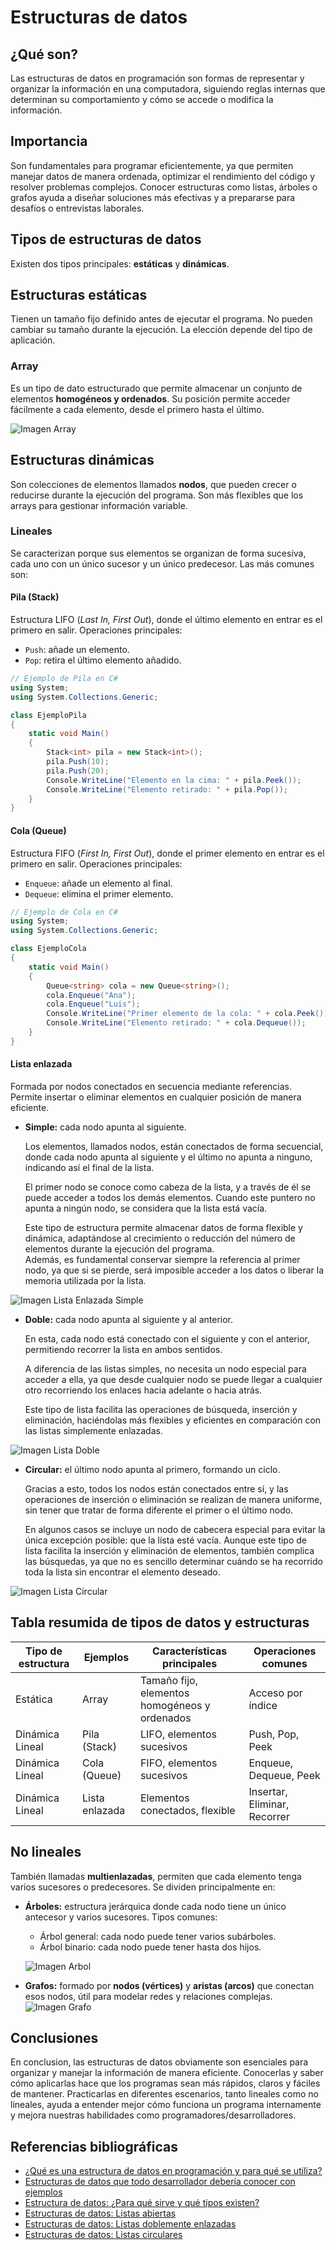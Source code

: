 # Estructuras de datos

## ¿Qué son?
Las estructuras de datos en programación son formas de representar y organizar la información en una computadora, siguiendo reglas internas que determinan su comportamiento y cómo se accede o modifica la información.

## Importancia
Son fundamentales para programar eficientemente, ya que permiten manejar datos de manera ordenada, optimizar el rendimiento del código y resolver problemas complejos. Conocer estructuras como listas, árboles o grafos ayuda a diseñar soluciones más efectivas y a prepararse para desafíos o entrevistas laborales.

## Tipos de estructuras de datos
Existen dos tipos principales: **estáticas** y **dinámicas**.

## Estructuras estáticas
Tienen un tamaño fijo definido antes de ejecutar el programa. No pueden cambiar su tamaño durante la ejecución. La elección depende del tipo de aplicación.

### Array
Es un tipo de dato estructurado que permite almacenar un conjunto de elementos **homogéneos y ordenados**. Su posición permite acceder fácilmente a cada elemento, desde el primero hasta el último.

![Imagen Array](array.jpg)

## Estructuras dinámicas
Son colecciones de elementos llamados **nodos**, que pueden crecer o reducirse durante la ejecución del programa. Son más flexibles que los arrays para gestionar información variable.

### Lineales
Se caracterizan porque sus elementos se organizan de forma sucesiva, cada uno con un único sucesor y un único predecesor. Las más comunes son:

#### **Pila (Stack)**  
  Estructura LIFO (*Last In, First Out*), donde el último elemento en entrar es el primero en salir. Operaciones principales:

  - `Push`: añade un elemento.
  - `Pop`: retira el último elemento añadido.

```csharp
// Ejemplo de Pila en C#
using System;
using System.Collections.Generic;

class EjemploPila
{
    static void Main()
    {
        Stack<int> pila = new Stack<int>();
        pila.Push(10);
        pila.Push(20);
        Console.WriteLine("Elemento en la cima: " + pila.Peek());
        Console.WriteLine("Elemento retirado: " + pila.Pop());
    }
}
```

#### **Cola (Queue)**  
  Estructura FIFO (*First In, First Out*), donde el primer elemento en entrar es el primero en salir. Operaciones principales:

  - `Enqueue`: añade un elemento al final.
  - `Dequeue`: elimina el primer elemento.

```csharp
// Ejemplo de Cola en C#
using System;
using System.Collections.Generic;

class EjemploCola
{
    static void Main()
    {
        Queue<string> cola = new Queue<string>();
        cola.Enqueue("Ana");
        cola.Enqueue("Luis");
        Console.WriteLine("Primer elemento de la cola: " + cola.Peek());
        Console.WriteLine("Elemento retirado: " + cola.Dequeue());
    }
}
```

#### **Lista enlazada**  
  Formada por nodos conectados en secuencia mediante referencias. Permite insertar o eliminar elementos en cualquier posición de manera eficiente.


  - **Simple:** cada nodo apunta al siguiente.

    Los elementos, llamados nodos, están conectados de forma secuencial, donde cada nodo apunta al siguiente y el último no apunta a ninguno, indicando así el final de la lista.

    El primer nodo se conoce como cabeza de la lista, y a través de él se puede acceder a todos los demás elementos. Cuando este puntero no apunta a ningún nodo, se considera que la lista está vacía.

    Este tipo de estructura permite almacenar datos de forma flexible y dinámica, adaptándose al crecimiento o reducción del número de elementos durante la ejecución del programa.   
    Además, es fundamental conservar siempre la referencia al primer nodo, ya que si se pierde, será imposible acceder a los datos o liberar la memoria utilizada por la lista.

  ![Imagen Lista Enlazada Simple](ListaSimple.png)


  - **Doble:** cada nodo apunta al siguiente y al anterior.

    En esta, cada nodo está conectado con el siguiente y con el anterior, permitiendo recorrer la lista en ambos sentidos.  
    
    A diferencia de las listas simples, no necesita un nodo especial para acceder a ella, ya que desde cualquier nodo se puede llegar a cualquier otro recorriendo los enlaces hacia adelante o hacia atrás.  

    Este tipo de lista facilita las operaciones de búsqueda, inserción y eliminación, haciéndolas más flexibles y eficientes en comparación con las listas simplemente enlazadas.

  ![Imagen Lista Doble](Listadoble.png)


  - **Circular:** el último nodo apunta al primero, formando un ciclo.  

    Gracias a esto, todos los nodos están conectados entre sí, y las operaciones de inserción o eliminación se realizan de manera uniforme, sin tener que tratar de forma diferente el primer o el último nodo.

    En algunos casos se incluye un nodo de cabecera especial para evitar la única excepción posible: que la lista esté vacía.
    Aunque este tipo de lista facilita la inserción y eliminación de elementos, también complica las búsquedas, ya que no es sencillo determinar cuándo se ha recorrido toda la lista sin encontrar el elemento deseado.
  
![Imagen Lista Circular](listacircular.png)



## Tabla resumida de tipos de datos y estructuras

| Tipo de estructura | Ejemplos | Características principales | Operaciones comunes |
|-------------------|--------|------------------------|--------|
| Estática          | Array    | Tamaño fijo, elementos homogéneos y ordenados | Acceso por índice |
| Dinámica Lineal    | Pila (Stack) | LIFO, elementos sucesivos | Push, Pop, Peek |
| Dinámica Lineal    | Cola (Queue) | FIFO, elementos sucesivos | Enqueue, Dequeue, Peek |
| Dinámica Lineal    | Lista enlazada | Elementos conectados, flexible | Insertar, Eliminar, Recorrer |

## No lineales
También llamadas **multienlazadas**, permiten que cada elemento tenga varios sucesores o predecesores. Se dividen principalmente en:

- **Árboles:** estructura jerárquica donde cada nodo tiene un único antecesor y varios sucesores. Tipos comunes:
  - Árbol general: cada nodo puede tener varios subárboles.
  - Árbol binario: cada nodo puede tener hasta dos hijos.

  ![Imagen Arbol](Arbol.png)   

- **Grafos:** formado por **nodos (vértices)** y **aristas (arcos)** que conectan esos nodos, útil para modelar redes y relaciones complejas.
  ![Imagen Grafo](Grafo.png)


## Conclusiones
En conclusion, las estructuras de datos obviamente son esenciales para organizar y manejar la información de manera eficiente. Conocerlas y saber cómo aplicarlas hace que los programas sean más rápidos, claros y fáciles de mantener. Practicarlas en diferentes escenarios, tanto lineales como no lineales, ayuda a entender mejor cómo funciona un programa internamente y mejora nuestras habilidades como programadores/desarrolladores.


## Referencias bibliográficas
- [¿Qué es una estructura de datos en programación y para qué se utiliza? ](https://blog.soyhenry.com/que-es-una-estructura-de-datos-en-programacion/)
- [Estructuras de datos que todo desarrollador debería conocer con ejemplos](https://profile.es/blog/estructuras-de-datos-que-todo-desarrollador-deberia-conocer-con-ejemplos/)
- [Estructura de datos: ¿Para qué sirve y qué tipos existen?](https://www.universitatcarlemany.com/actualidad/blog/estructura-datos/)
- [Estructuras de datos: Listas abiertas](https://conclase.net/c/edd/cap4)
- [Estructuras de datos:  Listas doblemente enlazadas](https://conclase.net/c/edd/cap5)
- [Estructuras de datos: Listas circulares](https://conclase.net/c/edd/cap1)


